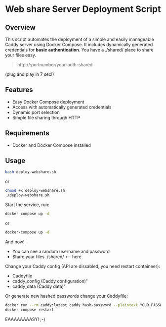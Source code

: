 # Web share Server Deployment Script

## Overview

This script automates the deployment of a simple and easily manageable Caddy server using Docker Compose. 
It includes dynamically generated credentials for **basic authentication**. You have a ./shared/ place to share your files easy.

> http://<your-host>:portnumber/your-auth-shared

(plug and play in 7 sec!) 

## Features

- Easy Docker Compose deployment
- Access with automatically generated credentials
- Dynamic port selection
- Simple file sharing through HTTP

## Requirements

- Docker and Docker Compose installed

## Usage

```bash
bash deploy-webshare.sh
```
or

```bash
chmod +x deploy-webshare.sh
./deploy-webshare.sh
```

Start the service, run:

```bash    
docker compose up -d
```
or
```bash
docker-compose up -d  
```
And now!:

- You can see a random username and password
- Share your files ./shared/ <-- here

Change your Caddy config (API are dissabled, you need restart containeer):

- Caddyfile
- caddy_config (Caddy configuration)" 
- caddy_data (Caddy data)"

Or generate new hashed passwords change your Caddyfile:

```bash
docker run --rm caddy:latest caddy hash-password --plaintext YOUR_PASSWORD
docker compose restart
```

EAAAAAAAASY! ;-)



